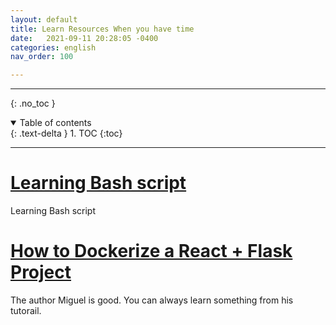 ```yaml
---
layout: default
title: Learn Resources When you have time
date:   2021-09-11 20:28:05 -0400
categories: english
nav_order: 100

---
```


---
{: .no_toc }

<details open markdown="block">
  <summary>
    Table of contents
  </summary>
  {: .text-delta }
1. TOC
{:toc}
</details>

---

# [Learning Bash script](http://www.freeos.com/guides/lsst/)

Learning Bash script

# [How to Dockerize a React + Flask Project](https://blog.miguelgrinberg.com/post/how-to-dockerize-a-react-flask-project)

The author Miguel is good. You can always learn something from his tutorail. 


